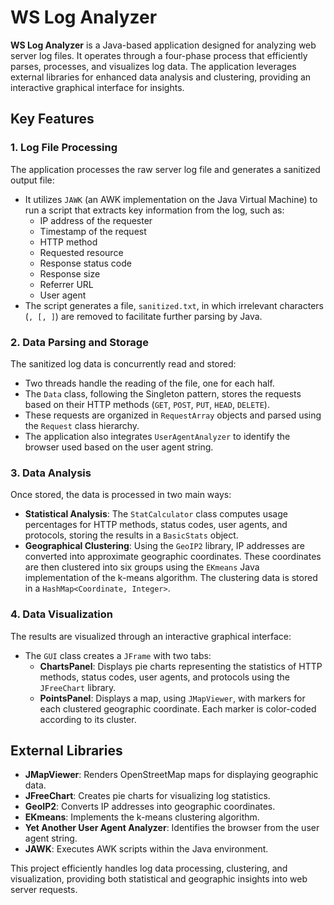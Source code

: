 # WS Log Analyzer

**WS Log Analyzer** is a Java-based application designed for analyzing web server log files. It operates through a four-phase process that efficiently parses, processes, and visualizes log data. The application leverages external libraries for enhanced data analysis and clustering, providing an interactive graphical interface for insights.

## Key Features

### 1. Log File Processing
The application processes the raw server log file and generates a sanitized output file:
- It utilizes `JAWK` (an AWK implementation on the Java Virtual Machine) to run a script that extracts key information from the log, such as:
  - IP address of the requester
  - Timestamp of the request
  - HTTP method
  - Requested resource
  - Response status code
  - Response size
  - Referrer URL
  - User agent
- The script generates a file, `sanitized.txt`, in which irrelevant characters (`, [, ]`) are removed to facilitate further parsing by Java. 

### 2. Data Parsing and Storage
The sanitized log data is concurrently read and stored:
- Two threads handle the reading of the file, one for each half.
- The `Data` class, following the Singleton pattern, stores the requests based on their HTTP methods (`GET`, `POST`, `PUT`, `HEAD`, `DELETE`).
- These requests are organized in `RequestArray` objects and parsed using the `Request` class hierarchy.
- The application also integrates `UserAgentAnalyzer` to identify the browser used based on the user agent string.

### 3. Data Analysis
Once stored, the data is processed in two main ways:
- **Statistical Analysis**: The `StatCalculator` class computes usage percentages for HTTP methods, status codes, user agents, and protocols, storing the results in a `BasicStats` object.
- **Geographical Clustering**: Using the `GeoIP2` library, IP addresses are converted into approximate geographic coordinates. These coordinates are then clustered into six groups using the `EKmeans` Java implementation of the k-means algorithm. The clustering data is stored in a `HashMap<Coordinate, Integer>`.

### 4. Data Visualization
The results are visualized through an interactive graphical interface:
- The `GUI` class creates a `JFrame` with two tabs:
  - **ChartsPanel**: Displays pie charts representing the statistics of HTTP methods, status codes, user agents, and protocols using the `JFreeChart` library.
  - **PointsPanel**: Displays a map, using `JMapViewer`, with markers for each clustered geographic coordinate. Each marker is color-coded according to its cluster.

## External Libraries
- **JMapViewer**: Renders OpenStreetMap maps for displaying geographic data.
- **JFreeChart**: Creates pie charts for visualizing log statistics.
- **GeoIP2**: Converts IP addresses into geographic coordinates.
- **EKmeans**: Implements the k-means clustering algorithm.
- **Yet Another User Agent Analyzer**: Identifies the browser from the user agent string.
- **JAWK**: Executes AWK scripts within the Java environment.

This project efficiently handles log data processing, clustering, and visualization, providing both statistical and geographic insights into web server requests.
